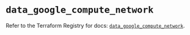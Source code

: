 # `data_google_compute_network`

Refer to the Terraform Registry for docs: [`data_google_compute_network`](https://registry.terraform.io/providers/hashicorp/google/5.16.0/docs/data-sources/compute_network).
